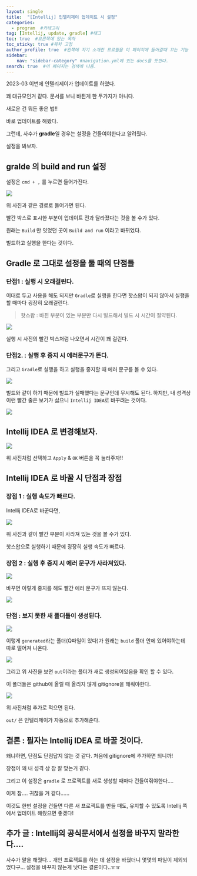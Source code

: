 ```yaml
---
layout: single
title:  "[Intellij] 인텔리제이 업데이트 시 설정"
categories: 
  - program  #카테고리
tag: [Intellij, update, gradle] #태그
toc: true  #오른쪽에 있는 목차
toc_sticky: true #목차 고정
author_profile: true  #왼쪽에 자기 소개란 프로필을 이 페이지에 들어갈때 끄는 기능
sidebar:
    nav: "sidebar-category" #navigation.yml에 있는 docs를 뜻한다.
search: true  #이 페이지는 검색에 나옴.
---
```


2023-03 이번에 인텔리제이가 업데이트를 하였다.

꽤 대규모인거 같다. 문서를 보니 바뀐게 한 두가지가 아니다.

새로운 건 뭐든 좋은 법!!

바로 업데이트를 해봤다.

그런데, 사수가 **gradle**일 경우는 설정을 건들여야한다고 알려줬다.

설정을 봐보자.

## gralde 의 build and run 설정 

설정은 `cmd + ,` 를 누르면 들어가진다.


![](/assets/images/2023-03/31/gradle1.png)

위 사진과 같은 경로로 들어가면 된다. 

빨간 박스로 표시한 부분이 업데이트 전과 달라졌다는 것을 볼 수가 있다.

원래는 `Build` 만 잇었던 곳이 `Build and run` 이라고 바뀌었다.

빌드하고 실행을 한다는 것이다.

## Gradle 로 그대로 설정을 둘 때의 단점들

### 단점1 : 실행 시 오래걸린다.

이대로 두고 사용을 해도 되지만 `Gradle`로 실행을 한다면 핫스왑이 되지 않아서 실행을 할 때마다 굉장히 오래걸린다.

> 핫스왑 : 바뀐 부분이 있는 부분만 다시 빌드해서 빌드 시 시간이 절약된다.

![](/assets/images/2023-03/31/gradle3.png)

실행 시 사진의 빨간 박스처럼 나오면서 시간이 꽤 걸린다.

### 단점2. : 실행 후 중지 시 에러문구가 뜬다.

그리고 `Gradle`로 실행을 하고 실행을 중지할 때 에러 문구를 볼 수 있다.

![](/assets/images/2023-03/31/gradle4.png)

빌드와 같이 하기 때문에 빌드가 실패했다는 문구인데 무시해도 된다. 하지만, 내 성격상 이런 빨간 줄은 보기가 싫으니 `Intellij IDEA`로 바꾸려는 것이다. 

![](/assets/images/2023-03/31/2.jpeg)

## Intellij IDEA 로 변경해보자.

![](/assets/images/2023-03/31/gradle2.png)

위 사진처럼 선택하고 `Apply` & `OK` 버튼을 꼭 눌러주자!!


## Intellij IDEA 로 바꿀 시 단점과 장점

### 장점 1 : 실행 속도가 빠르다.

Intellij IDEA로 바꾼다면,

![](/assets/images/2023-03/31/gradle5.png)

위 사진과 같이 빨간 부분이 사라져 있는 것을 볼 수가 있다.

핫스왑으로 실행하기 때문에 굉장히 실행 속도가 빠르다.

### 장점 2 : 실행 후 중지 시 에러 문구가 사라져있다. 

![](/assets/images/2023-03/31/gradle6.png)

바꾸면 이렇게 중지를 해도 빨간 에러 문구가 뜨지 않는다. 

![](/assets/images/2023-03/31/1.jpg)

### 단점 : 보지 못한 새 폴더들이 생성된다.


![](/assets/images/2023-03/31/gradle8.png)

이렇게 `generated`라는 폴더(Q파일이 있다)가 원래는 `build` 폴더 안에 있어야하는데 따로 떨어져 나온다.

![](/assets/images/2023-03/31/gradle7.png)

그리고 위 사진을 보면 `out`이라는 폴더가 새로 생성되어있음을 확인 할 수 있다.

이 폴더들은 github에 올릴 때 올리지 않게 gitignore을 해줘야한다.

![](/assets/images/2023-03/31/gradle9.png)

위 사진처럼 추가로 적으면 된다.

`out/` 은 인텔리제이가 자동으로 추가해준다.



## 결론 : 필자는 Intellij IDEA 로 바꿀 것이다.

왜냐하면, 단점도 단점답지 않는 것 같다. 처음에 gitignore에 추가하면 되니까! 

장점이 꽤 내 성격 상 참 잘 맞는거 같다.

그리고 이 설정은 `gradle` 로 프로젝트를 새로 생성할 때마다 건들여줘야한다....

이게 참.... 귀찮을 거 같다...... 

이것도 한번 설정을 건들면 다른 새 프로젝트를 만들 때도, 유지할 수 있도록 Intellij 쪽에서 업데이트 해줬으면 좋겠다!


## 추가 글 : Intellij의 공식문서에서 설정을 바꾸지 말라한다....

사수가 말을 해줬다... 개인 프로젝트를 하는 데 설정을 바꿨더니 몇몇의 파일이 제외되었다구... 설정을 바꾸지 않는게 낫다는 결론이다..ㅠㅠ